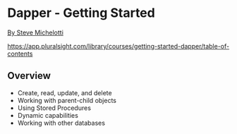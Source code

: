 # Dapper - Getting Started

[By Steve Michelotti](https://twitter.com/smichelotti)

<https://app.pluralsight.com/library/courses/getting-started-dapper/table-of-contents>

## Overview

* Create, read, update, and delete
* Working with parent-child objects
* Using Stored Procedures
* Dynamic capabilities
* Working with other databases


